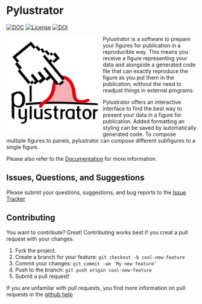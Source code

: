 # Pylustrator

[![DOC](https://readthedocs.org/projects/pylustrator/badge/)](https://pylustrator.readthedocs.io)
[![License](https://img.shields.io/badge/License-GPLv3-blue.svg)](http://www.gnu.org/licenses/gpl-3.0.html)
[![DOI](https://img.shields.io/badge/DOI-10.5281/zenodo.1294663-blue.svg)](https://zenodo.org/record/1294664)

<img style="float: left;" alt="docs/images/logo.png" src="docs/images/logo.png" />

Pylustrator is a software to prepare your figures for publication in a reproducible way. This means you receive a figure
representing your data and alongside a generated code file that can exactly reproduce the figure as you put them in the
publication, without the need to readjust things in external programs.

Pylustrator offers an interactive interface to find the best way to present your data in a figure for publication.
Added formatting an styling can be saved by automatically generated code. To compose multiple figures to panels,
pylustrator can compose different subfigures to a single figure.

Please also refer to the [Documentation](https://pylustrator.readthedocs.io) for more information.

## Issues, Questions, and Suggestions

Please submit your questions, suggestions, and bug reports to the
[Issue Tracker](https://github.com/rgerum/pylustrator/issues)


## Contributing

You want to contribute? Great!
Contributing works best if you creat a pull request with your changes.

1. Fork the project.
2. Create a branch for your feature: `git checkout -b cool-new-feature`
3. Commit your changes: `git commit -am 'My new feature'`
4. Push to the branch: `git push origin cool-new-feature`
5. Submit a pull request!

If you are unfamilar with pull requests, you find more information on pull requests in the
 [github help](https://help.github.com/en/github/collaborating-with-issues-and-pull-requests/about-pull-requests)
